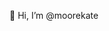 👋 Hi, I’m @moorekate

<!---
moorekate/moorekate is a ✨ special ✨ repository because its `README.md` (this file) appears on your GitHub profile.
You can click the Preview link to take a look at your changes.
--->
